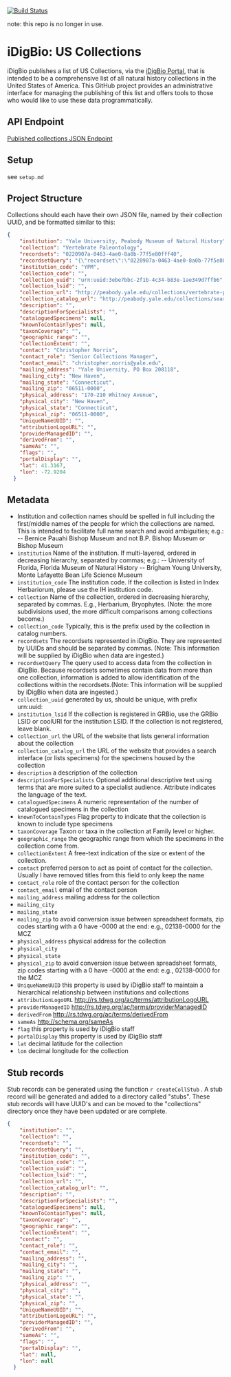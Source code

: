 [![Build Status](https://travis-ci.com/iDigBio/idb-us-collections.svg?branch=master)](https://travis-ci.org/iDigBio/idb-us-collections)

note: this repo is no longer in use.

# iDigBio: US Collections 

iDigBio publishes a list of US Collections, via the [iDigBio Portal](https://www.idigbio.org/portal/collections), that is intended to be a comprehensive list of all natural history collections in the United States of America. This GitHub project provides an administrative interface for managing the publishing of this list and offers tools to those who would like to use these data programmatically. 

## API Endpoint

[Published collections JSON Endpoint](http://idigbio.github.io/idb-us-collections/collections.json)

## Setup

see `setup.md`

## Project Structure
Collections should each have their own JSON file, named by their collection UUID, and be formatted similar to this:

```json
{
    "institution": "Yale University, Peabody Museum of Natural History",
    "collection": "Vertebrate Paleontology",
    "recordsets": "0220907a-0463-4ae0-8a0b-77f5e80fff40",
    "recordsetQuery": "{\"recordset\":\"0220907a-0463-4ae0-8a0b-77f5e80fff40\"}",
    "institution_code": "YPM",
    "collection_code": "",
    "collection_uuid": "urn:uuid:3ebe7bbc-2f1b-4c34-b83e-1ae349d7ffb6",
    "collection_lsid": "",
    "collection_url": "http://peabody.yale.edu/collections/vertebrate-paleontology",
    "collection_catalog_url": "http://peabody.yale.edu/collections/search-collections?vp",
    "description": "",
    "descriptionForSpecialists": "",
    "cataloguedSpecimens": null,
    "knownToContainTypes": null,
    "taxonCoverage": "",
    "geographic_range": "",
    "collectionExtent": "",
    "contact": "Christopher Norris",
    "contact_role": "Senior Collections Manager",
    "contact_email": "christopher.norris@yale.edu",
    "mailing_address": "Yale University, PO Box 208118",
    "mailing_city": "New Haven",
    "mailing_state": "Connecticut",
    "mailing_zip": "06511-0000",
    "physical_address": "170-210 Whitney Avenue",
    "physical_city": "New Haven",
    "physical_state": "Connecticut",
    "physical_zip": "06511-0000",
    "UniqueNameUUID": "",
    "attributionLogoURL": "",
    "providerManagedID": "",
    "derivedFrom": "",
    "sameAs": "",
    "flags": "",
    "portalDisplay": "",
    "lat": 41.3167,
    "lon": -72.9204
  }
```



## Metadata

- Institution and collection names should be spelled in full including the first/middle names of the people for which the collections are named. This is intended to facilitate full name search and avoid ambiguities; e.g.:
-- Bernice Pauahi Bishop Museum and not B.P. Bishop Museum or Bishop Museum
- ```institution``` Name of the institution. If multi-layered, ordered in decreasing hierarchy, separated by commas; e.g.:
-- University of Florida, Florida Museum of Natural History
-- Brigham Young University, Monte Lafayette Bean Life Science Museum
- ```institution_code``` The institution code. If the collection is listed in Index Herbariorum, please use the IH institution code.
- ```collection``` Name of the collection, ordered in decreasing hierarchy, separated by commas. E.g., Herbarium, Bryophytes. (Note: the more subdivisions used, the more difficult comparisons among collections become.)
- ```collection_code``` Typically, this is the prefix used by the collection in catalog numbers.
- ```recordsets``` The recordsets represented in iDigBio. They are represented by UUIDs and should be separated by commas.  (Note: This information will be supplied by iDigBio when data are ingested.)
- ```recordsetQuery``` The query used to access data from the collection in iDigBio. Because recordsets sometimes contain data from more than one collection, information is added to allow identification of the collections within the recordsets.(Note: This information will be supplied by iDigBio when data are ingested.)
- ```collection_uuid``` generated by us, should be unique, with prefix urn:uuid:
- ```institution_lsid``` If the collection is registered in GRBio, use the GRBio LSID or coolURI for the institution LSID. If the collection is not registered, leave blank.
- ```collection_url``` the URL of the website that lists general information about the collection
- ```collection_catalog_url``` the URL of the website that provides a search interface (or lists specimens) for the specimens housed by the collection
- ```description``` a description of the collection
- ```descriptionForSpecialists``` Optional additional descriptive text using terms that are more suited to a specialist audience. Attribute indicates the language of the text.
- ```cataloguedSpecimens``` A numeric representation of the number of catalogued specimens in the collection
- ```knownToContainTypes``` Flag property to indicate that the collection is known to include type specimens
- ```taxonCoverage``` Taxon or taxa in the collection at Family level or higher.
- ```geographic_range``` the geographic range from which the specimens in the collection come from.
- ```collectionExtent``` A free-text indication of the size or extent of the collection.
- ```contact``` preferred person to act as point of contact for the collection. Usually I have removed titles from this field to only keep the name
- ```contact_role``` role of the contact person for the collection
- ```contact_email``` email of the contact person
- ```mailing_address``` mailing address for the collection
- ```mailing_city```
- ```mailing_state```
- ```mailing_zip``` to avoid conversion issue between spreadsheet formats, zip codes starting with a 0 have -0000 at the end: e.g., 02138-0000 for the MCZ
- ```physical_address``` physical address for the collection
- ```physical_city```
- ```physical_state```
- ```physical_zip``` to avoid conversion issue between spreadsheet formats, zip codes starting with a 0 have -0000 at the end: e.g., 02138-0000 for the MCZ
- ```UniqueNameUUID``` this property is used by iDigBio staff to maintain a hierarchical relationship between institutions and collections
- ```attributionLogoURL``` http://rs.tdwg.org/ac/terms/attributionLogoURL
- ```providerManagedID```  http://rs.tdwg.org/ac/terms/providerManagedID
- ```derivedFrom``` http://rs.tdwg.org/ac/terms/derivedFrom
- ```sameAs``` http://schema.org/sameAs
- ```flag``` this property is used by iDigBio staff
- ```portalDisplay``` this property is used by iDigBio staff
- ```lat``` decimal latitude for the collection
- ```lon```  decimal longitude for the collection


## Stub records

Stub records can be generated using the function ```r createCollStub``` . A stub record will be generated and added to a directory called "stubs". These stub records will have UUID's and can be moved to the "collections" directory once they have been updated or are complete.

```json
{
    "institution": "",
    "collection": "",
    "recordsets": "",
    "recordsetQuery": "",
    "institution_code": "",
    "collection_code": "",
    "collection_uuid": "",
    "collection_lsid": "",
    "collection_url": "",
    "collection_catalog_url": "",
    "description": "",
    "descriptionForSpecialists": "",
    "cataloguedSpecimens": null,
    "knownToContainTypes": null,
    "taxonCoverage": "",
    "geographic_range": "",
    "collectionExtent": "",
    "contact": "",
    "contact_role": "",
    "contact_email": "",
    "mailing_address": "",
    "mailing_city": "",
    "mailing_state": "",
    "mailing_zip": "",
    "physical_address": "",
    "physical_city": "",
    "physical_state": "",
    "physical_zip": "",
    "UniqueNameUUID": "",
    "attributionLogoURL": "",
    "providerManagedID": "",
    "derivedFrom": "",
    "sameAs": "",
    "flags": "",
    "portalDisplay": "",
    "lat": null,
    "lon": null
  } 
```
